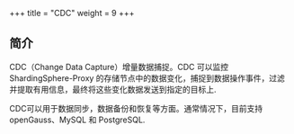 +++
title = "CDC"
weight = 9
+++

## 简介

CDC（Change Data Capture）增量数据捕捉。CDC 可以监控 ShardingSphere-Proxy 的存储节点中的数据变化，捕捉到数据操作事件，过滤并提取有用信息，最终将这些变化数据发送到指定的目标上.

CDC可以用于数据同步，数据备份和恢复等方面。通常情况下，目前支持 openGauss、MySQL 和 PostgreSQL.
